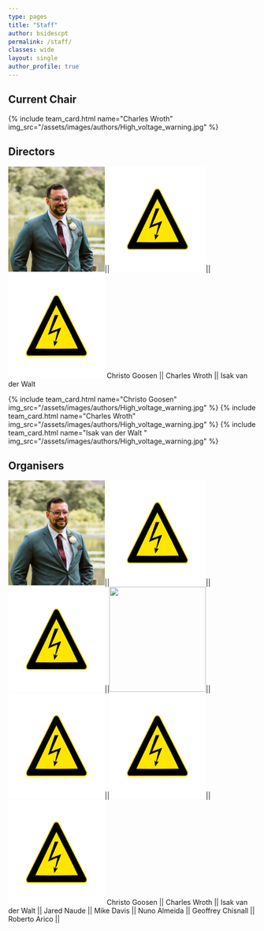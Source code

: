 ```yaml
---
type: pages
title: "Staff"
author: bsidescpt
permalink: /staff/
classes: wide
layout: single
author_profile: true
---
```

## Current Chair
<div class="row">
{% include team_card.html name="Charles Wroth" img_src="/assets/images/authors/High_voltage_warning.jpg" %}
</div>

## Directors
<img src="/assets/images/organisers/goose_profile.jpg" width="196" height="213">||<img src="/assets/images/authors/High_voltage_warning.jpg" width="196" height="213">||<img src="/assets/images/authors/High_voltage_warning.jpg" width="196" height="213">
Christo Goosen || Charles Wroth || Isak van der Walt
<div class="row">
{% include team_card.html name="Christo Goosen" img_src="/assets/images/authors/High_voltage_warning.jpg" %}
{% include team_card.html name="Charles Wroth" img_src="/assets/images/authors/High_voltage_warning.jpg" %}
{% include team_card.html name="Isak van der Walt " img_src="/assets/images/authors/High_voltage_warning.jpg" %}
</div>


## Organisers

<img src="/assets/images/organisers/goose_profile.jpg" width="196" height="213">||<img src="/assets/images/authors/High_voltage_warning.jpg" width="196" height="213">||<img src="/assets/images/authors/High_voltage_warning.jpg" width="196" height="213">||<img src="/assets/images/organisers/jared_naude.jpg" width="196" height="213">||<img src="/assets/images/authors/High_voltage_warning.jpg" width="196" height="213">||<img src="/assets/images/authors/High_voltage_warning.jpg" width="196" height="213">||<img src="/assets/images/authors/High_voltage_warning.jpg" width="196" height="213">
Christo Goosen || Charles Wroth || Isak van der Walt || Jared Naude || Mike Davis || Nuno Almeida || Geoffrey Chisnall || Roberto Arico || 
